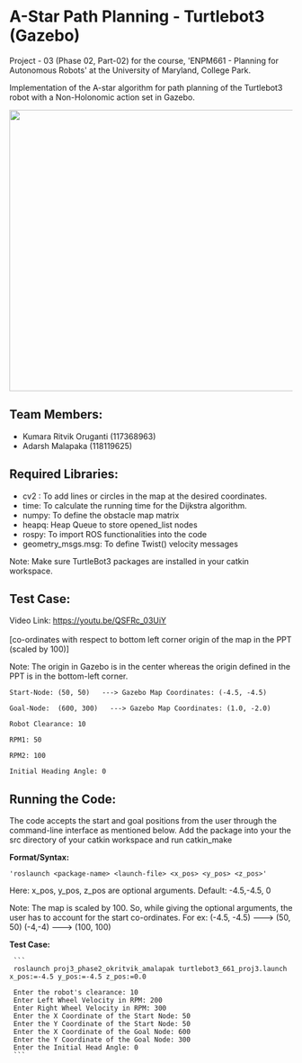 # A-Star Path Planning - Turtlebot3 (Gazebo)

Project - 03 (Phase 02, Part-02) for the course, 'ENPM661 - Planning for Autonomous Robots' at the University of Maryland, College Park.

Implementation of the A-star algorithm for path planning of the Turtlebot3 robot with a Non-Holonomic action set in Gazebo. 


<p align="center">
  <img src="https://user-images.githubusercontent.com/40534801/165009740-0e67c4b0-60e1-4f25-8f84-a1e2f49e42b4.png" width="800" height="500">
</p>


## Team Members:
* Kumara Ritvik Oruganti (117368963)
* Adarsh Malapaka (118119625)

## Required Libraries: 
* cv2 : To add lines or circles in the map at the desired coordinates.
* time: To calculate the running time for the Dijkstra algorithm.
* numpy: To define the obstacle map matrix
* heapq: Heap Queue to store opened_list nodes 
* rospy: To import ROS functionalities into the code
* geometry_msgs.msg: To define Twist() velocity messages 

Note: Make sure TurtleBot3 packages are installed in your catkin workspace.

## Test Case: 

Video Link: https://youtu.be/QSFRc_03UiY </br></br>
  [co-ordinates with respect to bottom left corner origin of the map in the PPT (scaled by 100)]  
  
Note: The origin in Gazebo is in the center whereas the origin defined in the PPT is in the bottom-left corner.

	Start-Node: (50, 50)   ---> Gazebo Map Coordinates: (-4.5, -4.5)

	Goal-Node:  (600, 300)   ---> Gazebo Map Coordinates: (1.0, -2.0)
	
	Robot Clearance: 10

	RPM1: 50 
	
	RPM2: 100

	Initial Heading Angle: 0


## Running the Code:

The code accepts the start and goal positions from the user through the command-line interface as mentioned below.
Add the package into your the src directory of your catkin workspace and run catkin_make

**Format/Syntax:**
		
    'roslaunch <package-name> <launch-file> <x_pos> <y_pos> <z_pos>'

Here: x_pos, y_pos, z_pos are optional arguments. Default: -4.5,-4.5, 0 

Note: The map is scaled by 100. So, while giving the optional arguments, the user has to account for the start co-ordinates.
For ex:  (-4.5, -4.5) ---> (50, 50)
	       (-4,-4) ---> (100, 100)
 

**Test Case:**	
		
     ```
     roslaunch proj3_phase2_okritvik_amalapak turtlebot3_661_proj3.launch x_pos:=-4.5 y_pos:=-4.5 z_pos:=0.0
     
     Enter the robot's clearance: 10
     Enter Left Wheel Velocity in RPM: 200
     Enter Right Wheel Velocity in RPM: 300
     Enter the X Coordinate of the Start Node: 50
     Enter the Y Coordinate of the Start Node: 50
     Enter the X Coordinate of the Goal Node: 600
     Enter the Y Coordinate of the Goal Node: 300
     Enter the Initial Head Angle: 0 
     ```
